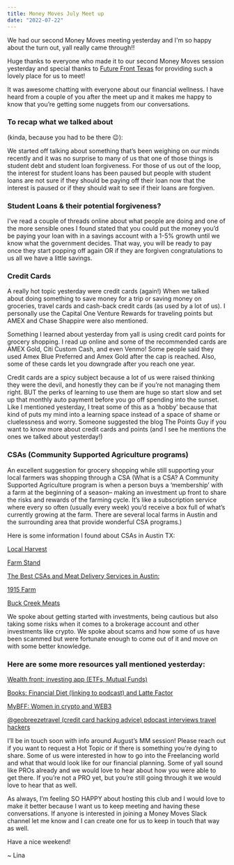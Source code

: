 ```yaml
---
title: Money Moves July Meet up
date: "2022-07-22"
---
```


We had our second Money Moves meeting yesterday and I'm so happy about the turn out, yall really came through!!

Huge thanks to everyone who made it to our second Money Moves session yesterday and special thanks to [Future Front Texas](https://futurefronttexas.org/) for providing such a lovely place for us to meet!

It was awesome chatting with everyone about our financial wellness. I have heard from a couple of you after the meet up and it makes me happy to know that you’re getting some nuggets from our conversations.

### To recap what we talked about

(kinda, because you had to be there 😉):

We started off talking about something that’s been weighing on our minds recently and it was no surprise to many of us that one of those things is student debt and student loan forgiveness. For those of us out of the loop, the interest for student loans has been paused but people with student loans are not sure if they should be paying off their loan now that the interest is paused or if they should wait to see if their loans are forgiven.

### Student Loans & their potential forgiveness?

I’ve read a couple of threads online about what people are doing and one of the more sensible ones I found stated that you could put the money you’d be paying your loan with in a savings account with a 1-5% growth until we know what the government decides. That way, you will be ready to pay once they start popping off again OR if they are forgiven congratulations to us all we have a little savings.

### Credit Cards

A really hot topic yesterday were credit cards (again!) When we talked about doing something to save money for a trip or saving money on groceries, travel cards and cash-back credit cards (as used by a lot of us). I personally use the Capital One Venture Rewards for traveling points but AMEX and Chase Shappire were also mentioned.

Something I learned about yesterday from yall is using credit card points for grocery shopping. I read up online and some of the recommended cards are AMEX Gold, Citi Custom Cash, and even Venmo! Some people said they used Amex Blue Preferred and Amex Gold after the cap is reached. Also, some of these cards let you downgrade after you reach one year.

Credit cards are a spicy subject because a lot of us were raised thinking they were the devil, and honestly they can be if you’re not managing them right. BUT the perks of learning to use them are huge so start slow and set up that monthly auto payment before you go off spending into the sunset. Like I mentioned yesterday, I treat some of this as a ‘hobby’ because that kind of puts my mind into a learning space instead of a space of shame or cluelessness and worry. Someone suggested the blog The Points Guy if you want to know more about credit cards and points (and I see he mentions the ones we talked about yesterday!)

### CSAs (Community Supported Agriculture programs)

An excellent suggestion for grocery shopping while still supporting your local farmers was shopping through a CSA (What is a CSA? A Community Supported Agriculture program is when a person buys a ‘membership’ with a farm at the beginning of a season– making an investment up front to share the risks and rewards of the farming cycle. It’s like a subscription service where every so often (usually every week) you’d receive a box full of what’s currently growing at the farm. There are several local farms in Austin and the surrounding area that provide wonderful CSA programs.)

Here is some information I found about CSAs in Austin TX:

[Local Harvest](https://www.localharvest.org/austin-tx/csa)

[Farm Stand](https://www.nationalfarmstand.com/shop-farmstands-homepage-launch)

[The Best CSAs and Meat Delivery Services in Austin:](https://austin.eater.com/2020/7/2/21307517/best-csas-meat-delivery-services-austin-farms-texas)

[1915 Farm](https://1915farm.com/)

[Buck Creek Meats](https://www.buckcreekmeat.com/)

We spoke about getting started with investments, being cautious but also taking some risks when it comes to a brokerage account and other investments like crypto.
We spoke about scams and how some of us have been scammed but were fortunate enough to come out of it and move on with some better knowledge.

### Here are some more resources yall mentioned yesterday:

[Wealth front: investing app (ETFs, Mutual Funds)](https://www.wealthfront.com/)

[Books: Financial Diet (linking to podcast) and Latte Factor](https://thefinancialdiet.com/)

[MyBFF: Women in crypto and WEB3](https://www.mybff.com/)

[@geobreezetravel (credit card hacking advice) pdocast interviews travel hackers](https://www.instagram.com/geobreezetravel/?hl=en)

I’ll be in touch soon with info around August’s MM session! Please reach out if you want to request a Hot Topic or if there is something you’re dying to share. Some of us were interested in how to go into the Freelancing world and what that would look like for our financial planning. Some of yall sound like PROs already and we would love to hear about how you were able to get there. If you’re not a PRO yet, but you’re still going through it we would love to hear that as well.

As always, I’m feeling SO HAPPY about hosting this club and I would love to make it better because I want us to keep meeting and having these conversations. If anyone is interested in joining a Money Moves Slack channel let me know and I can create one for us to keep in touch that way as well.

Have a nice weekend!

~ Lina
